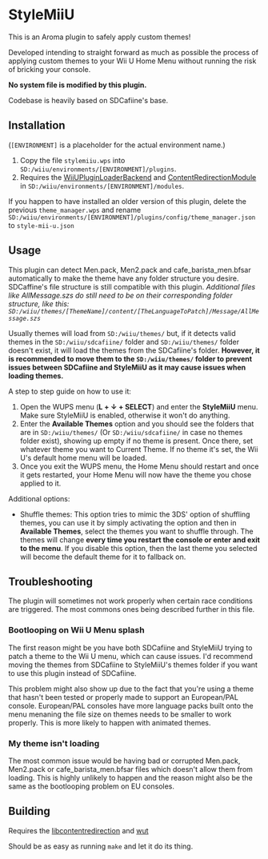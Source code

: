 # StyleMiiU
This is an Aroma plugin to safely apply custom themes!

Developed intending to straight forward as much as possible the process of applying custom themes to your Wii U Home Menu without running the risk of bricking your console.

**No system file is modified by this plugin.**

Codebase is heavily based on SDCafiine's base.
## Installation
(`[ENVIRONMENT]` is a placeholder for the actual environment name.)
1. Copy the file `stylemiiu.wps` into `SD:/wiiu/environments/[ENVIRONMENT]/plugins`.
2. Requires the [WiiUPluginLoaderBackend](https://github.com/wiiu-env/WiiUPluginLoaderBackend) and [ContentRedirectionModule](https://github.com/wiiu-env/ContentRedirectionModule) in `SD:/wiiu/environments/[ENVIRONMENT]/modules`.

If you happen to have installed an older version of this plugin, delete the previous `theme_manager.wps` and rename `SD:/wiiu/environments/[ENVIRONMENT]/plugins/config/theme_manager.json` to `style-mii-u.json`

## Usage
This plugin can detect Men.pack, Men2.pack and cafe_barista_men.bfsar automatically to make the theme have any folder structure you desire. SDCaffine's file structure is still compatible with this plugin. *Additional files like AllMessage.szs do still need to be on their corresponding folder structure, like this: `SD:/wiiu/themes/[ThemeName]/content/[TheLanguageToPatch]/Message/AllMessage.szs`*

Usually themes will load from `SD:/wiiu/themes/` but, if it detects valid themes in the `SD:/wiiu/sdcafiine/` folder and `SD:/wiiu/themes/` folder doesn't exist, it will load the themes from the SDCafiine's folder. **However, it is recommended to move them to the `SD:/wiiu/themes/` folder to prevent issues between SDCafiine and StyleMiiU as it may cause issues when loading themes.**

A step to step guide on how to use it:
1. Open the WUPS menu (**L + ↓ + SELECT**) and enter the **StyleMiiU** menu. Make sure StyleMiiU is enabled, otherwise it won't do anything.
2. Enter the **Available Themes** option and you should see the folders that are in `SD:/wiiu/themes/` (Or `SD:/wiiu/sdcafiine/` in case no themes folder exist), showing up empty if no theme is present. Once there, set whatever theme you want to Current Theme. If no theme it's set, the Wii U's default home menu will be loaded.
3. Once you exit the WUPS menu, the Home Menu should restart and once it gets restarted, your Home Menu will now have the theme you chose applied to it.

Additional options:
- Shuffle themes: This option tries to mimic the 3DS' option of shuffling themes, you can use it by simply activating the option and then in **Available Themes**, select the themes you want to shuffle through. The themes will change **every time you restart the console or enter and exit to the menu**. If you disable this option, then the last theme you selected will become the default theme for it to fallback on.

## Troubleshooting
The plugin will sometimes not work properly when certain race conditions are triggered. The most commons ones being described further in this file.

### Bootlooping on Wii U Menu splash
The first reason might be you have both SDCafiine and StyleMiiU trying to patch a theme to the Wii U menu, which can cause issues. I'd recommend moving the themes from SDCafiine to StyleMiiU's themes folder if you want to use this plugin instead of SDCafiine.

This problem might also show up due to the fact that you're using a theme that hasn't been tested or properly made to support an European/PAL console. European/PAL consoles have more language packs built onto the menu menaning the file size on themes needs to be smaller to work properly. This is more likely to happen with animated themes.

### My theme isn't loading
The most common issue would be having bad or corrupted Men.pack, Men2.pack or cafe_barista_men.bfsar files which doesn't allow them from loading. This is highly unlikely to happen and the reason might also be the same as the bootlooping problem on EU consoles.


## Building
Requires the [libcontentredirection](https://github.com/wiiu-env/libcontentredirection) and [wut](https://github.com/devkitPro/wut)

Should be as easy as running `make` and let it do its thing.

